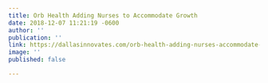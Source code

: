 ```yaml
---
title: Orb Health Adding Nurses to Accommodate Growth
date: 2018-12-07 11:21:19 -0600
author: ''
publication: ''
link: https://dallasinnovates.com/orb-health-adding-nurses-accommodate-growth/
image: ''
published: false

---
```

